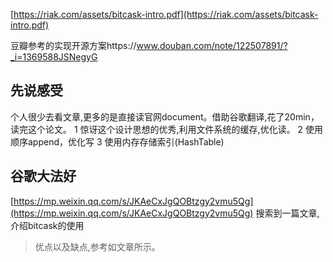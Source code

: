 [https://riak.com/assets/bitcask-intro.pdf](https://riak.com/assets/bitcask-intro.pdf)

豆瓣参考的实现开源方案https://www.douban.com/note/122507891/?_i=1369588JSNegyG

## 先说感受
个人很少去看文章,更多的是直接读官网document。借助谷歌翻译,花了20min，读完这个论文。
1 惊讶这个设计思想的优秀,利用文件系统的缓存,优化读。
2 使用顺序append，优化写
3 使用内存存储索引(HashTable)


## 谷歌大法好
[https://mp.weixin.qq.com/s/JKAeCxJgQOBtzgy2vmu5Qg](https://mp.weixin.qq.com/s/JKAeCxJgQOBtzgy2vmu5Qg)
搜索到一篇文章,介绍bitcask的使用

> 优点以及缺点,参考如文章所示。






